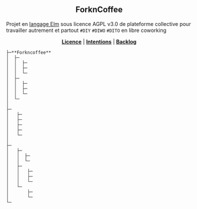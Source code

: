 <p align="center">
  <h2 align="center">ForknCoffee</h2>
</p>

Projet en [langage Elm](https://fr.wikipedia.org/wiki/Elm_(langage)) sous licence  AGPL v3.0 de plateforme collective pour travailler autrement et partout `#DIY` `#DIWO` `#DITO` en libre coworking


<p align="center">
    <b><a href="https://github.com/XavCC/forkncoffee/blob/master/LICENSE">Licence</a></b>
    |
    <b><a href="https://github.com/XavCC/forkncoffee/issues">Intentions</a></b>
    |
    <b><a href="https://github.com/XavCC/forkncoffee/projects">Backlog</a></b>
</p>

```
├─**Forkncoffee**
│  ├─
│  │  ├─
│  │  ├─
│  │  └─
│  ├─
│  │  ├─
│  │  ├─
│  │  └─
│  └─
│ 
├─
│   ├─
│   ├─
│   ├─
│   ├─
│   └─
│ 
├─
│   ├─
│   │  ├─
│   │  └─
│   ├─
│   │   ├─
│   │   ├─
│   │   └─
│   └─
│       ├─
│       └─
└─ 
```
